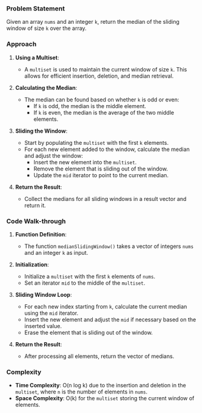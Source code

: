 ### Problem Statement
Given an array `nums` and an integer `k`, return the median of the sliding window of size `k` over the array.

### Approach
1. **Using a Multiset**:
   - A `multiset` is used to maintain the current window of size `k`. This allows for efficient insertion, deletion, and median retrieval.

2. **Calculating the Median**:
   - The median can be found based on whether `k` is odd or even:
     - If `k` is odd, the median is the middle element.
     - If `k` is even, the median is the average of the two middle elements.

3. **Sliding the Window**:
   - Start by populating the `multiset` with the first `k` elements.
   - For each new element added to the window, calculate the median and adjust the window:
     - Insert the new element into the `multiset`.
     - Remove the element that is sliding out of the window.
     - Update the `mid` iterator to point to the current median.

4. **Return the Result**:
   - Collect the medians for all sliding windows in a result vector and return it.

### Code Walk-through
1. **Function Definition**:
   - The function `medianSlidingWindow()` takes a vector of integers `nums` and an integer `k` as input.

2. **Initialization**:
   - Initialize a `multiset` with the first `k` elements of `nums`.
   - Set an iterator `mid` to the middle of the `multiset`.

3. **Sliding Window Loop**:
   - For each new index starting from `k`, calculate the current median using the `mid` iterator.
   - Insert the new element and adjust the `mid` if necessary based on the inserted value.
   - Erase the element that is sliding out of the window.

4. **Return the Result**:
   - After processing all elements, return the vector of medians.

### Complexity
- **Time Complexity**: O(n log k) due to the insertion and deletion in the `multiset`, where `n` is the number of elements in `nums`.
- **Space Complexity**: O(k) for the `multiset` storing the current window of elements.

